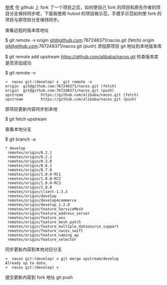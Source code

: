 [参考](https://xkcoding.com/2018/09/18/how-to-update-the-fork-project.html)
在 github 上 fork 了一个项目之后，如何使自己 fork 的项目和原先作者的项目分支保持同步呢，下面我使用 hutool 的项目做示范，手摸手示范如何使 fork 的项目与原项目分支保持同步。
 
 查看远程的版本库地址
 
 $ git remote -v 
origin  git@github.com:767248371/nacos.git (fetch)
origin  git@github.com:767248371/nacos.git (push)
 添加原项目 git 地址到本地版本库
  
 $ git remote add upstream https://github.com/alibaba/nacos.git
 检查版本库是否添加成功
  
 $ git remote -v
```shell script
➜  nacos git:(develop) ✗  git remote -v
origin  git@github.com:767248371/nacos.git (fetch)
origin  git@github.com:767248371/nacos.git (push)
upstream        https://github.com/alibaba/nacos.git (fetch)
upstream        https://github.com/alibaba/nacos.git (push)

```
 原项目更新内容同步到本地
 
 $ git fetch upstream                             

 查看本地分支
 
 $ git branch -a 
 ```
* develop
  remotes/origin/0.2.1
  remotes/origin/0.2.2
  remotes/origin/0.3.0
  remotes/origin/0.6.1
  remotes/origin/0.7.0
  remotes/origin/1.0.0-RC1
  remotes/origin/1.0.0-RC2
  remotes/origin/1.0.0-RC3
  remotes/origin/2.0.0
  remotes/origin/client-1.3.3
  remotes/origin/develop
  remotes/origin/develop4commerce
  remotes/origin/develop_1.2.0
  remotes/origin/feature_ServiceMesh
  remotes/origin/feature_address_server
  remotes/origin/feature_ans
  remotes/origin/feature_mesh_patch
  remotes/origin/feature_multiple_datasource_support
  remotes/origin/feature_nacos_swift
  remotes/origin/feature_naming_ap
  remotes/origin/feature_selector

```
 同步更新内容到本地对应分支
 
```
➜  nacos git:(develop) ✗ git merge upstream/develop
Already up to date.
➜  nacos git:(develop) ✗ 
```
 提交更新内容到 fork 地址
  git push


